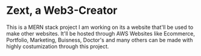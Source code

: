 # Zext, a Web3-Creator
This is a MERN stack project I am working on its a website that'll be used to make other websites.
It'll be hosted through AWS
Websites like Ecommerce, Portfolio, Marketing, Buisness, Doctor's and many others can be made with highly costumization through this project.


